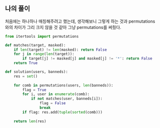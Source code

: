 ## 나의 풀이

처음에는 하나하나 매칭해주려고 했는데, 생각해보니 그렇게 하는 것과 permutations와의 차이가 그리 크지 않을 것 같아 그냥 permutations를 써줬다.  

```python
from itertools import permutations

def matches(target, masked):
    if len(target) != len(masked): return False
    for j in range(len(target)):
        if target[j] != masked[j] and masked[j] != '*': return False
    return True

def solution(users, banneds):
    res = set()
    
    for comb in permutations(users, len(banneds)):
        flag = True
        for i, user in enumerate(comb):
            if not matches(user, banneds[i]):
                flag = False
                break
        if flag: res.add(tuple(sorted(comb)))
    
    return len(res)
```
